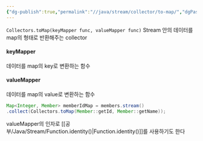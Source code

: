 ```yaml
---
{"dg-publish":true,"permalink":"//java/stream/collector/to-map/","dgPassFrontmatter":true}
---
```



`Collectors.toMap(keyMapper func, valueMapper func)`
Stream 안의 데이터를 map의 형태로 반환해주는 collector

#### keyMapper
데이터를 map의 key로 변환하는 함수

#### valueMapper
데이터를 map의 value로 변환하는 함수

````java
Map<Integer, Member> memberIdMap = members.stream()
.collect(Collectors.toMap(Member::getId, Member::getName));
`````

valueMapper의 인자로 [[공부/Java/Stream/Function.identity()\|Function.identity()]]를 사용하기도 한다